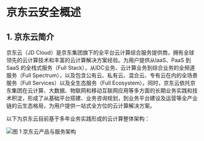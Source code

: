 # 京东云安全概述

## 1. 京东云简介 

京东云（JD Cloud）是京东集团旗下的全平台云计算综合服务提供商，拥有全球领先的云计算技术和丰富的云计算解决方案经验。为用户提供从IaaS、PaaS 到 SaaS 的全栈式服务（Full Stack），从IDC业务、云计算业务到综合业务的全频道服务（Full Spectrum），以及包含公有云、私有云、混合云、专有云在内的全场景服务（Full Services）以及全生态服务（Full Ecosystem）。同时，京东云依托京东集团在云计算、大数据、物联网和移动互联网应用等多方面的长期业务实践和技术积淀，形成了从基础平台搭建、业务咨询规划，到业务平台建设及运营等全产业链的云生态格局，为用户提供一站式全方位的云计算解决方案。

以下为京东云目前基于多年业务实践形成的云计算整体架构：

![图 1 京东云产品与服务架构](https://github.com/jdcloudcom/cn/blob/edit/image/Security-Information/product3.jpg)

